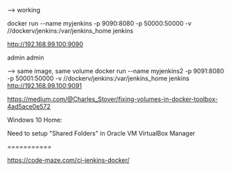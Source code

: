 

--> working

docker run --name myjenkins -p 9090:8080 -p 50000:50000 -v //dockerv/jenkins:/var/jenkins_home jenkins

http://192.168.99.100:9090

admin
admin

--> same image, same volume
docker run --name myjenkins2 -p 9091:8080 -p 50001:50000 -v //dockerv/jenkins:/var/jenkins_home jenkins
http://192.168.99.100:9091




https://medium.com/@Charles_Stover/fixing-volumes-in-docker-toolbox-4ad5ace0e572

Windows 10 Home:

Need to setup "Shared Folders" in Oracle VM VirtualBox Manager


===========

https://code-maze.com/ci-jenkins-docker/















